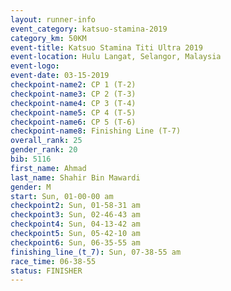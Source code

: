 ```yaml
---
layout: runner-info 
event_category: katsuo-stamina-2019 
category_km: 50KM 
event-title: Katsuo Stamina Titi Ultra 2019 
event-location: Hulu Langat, Selangor, Malaysia 
event-logo: 
event-date: 03-15-2019 
checkpoint-name2: CP 1 (T-2) 
checkpoint-name3: CP 2 (T-3) 
checkpoint-name4: CP 3 (T-4) 
checkpoint-name5: CP 4 (T-5) 
checkpoint-name6: CP 5 (T-6) 
checkpoint-name8: Finishing Line (T-7) 
overall_rank: 25
gender_rank: 20
bib: 5116
first_name: Ahmad
last_name: Shahir Bin Mawardi
gender: M
start: Sun, 01-00-00 am
checkpoint2: Sun, 01-58-31 am
checkpoint3: Sun, 02-46-43 am
checkpoint4: Sun, 04-13-42 am
checkpoint5: Sun, 05-42-10 am
checkpoint6: Sun, 06-35-55 am
finishing_line_(t_7): Sun, 07-38-55 am
race_time: 06-38-55
status: FINISHER
---
```

